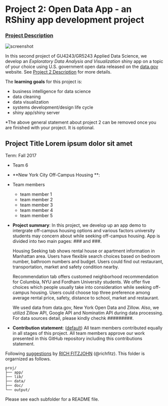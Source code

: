 # Project 2: Open Data App - an RShiny app development project

### [Project Description](doc/project2_desc.md)

![screenshot](doc/screenshot2.png)

In this second project of GU4243/GR5243 Applied Data Science, we develop an *Exploratory Data Analysis and Visualization* shiny app on a topic of your choice using U.S. government open data released on the [data.gov](https://data.gov/) website. See [Project 2 Description](doc/project2_desc.md) for more details.  

The **learning goals** for this project is:

- business intelligence for data science
- data cleaning
- data visualization
- systems development/design life cycle
- shiny app/shiny server

*The above general statement about project 2 can be removed once you are finished with your project. It is optional.

## Project Title Lorem ipsum dolor sit amet
Term: Fall 2017

+ Team 6
+ **New York City Off-Campus Housing **: 
+ Team members
	+ team member 1
	+ team member 2
	+ team member 3
	+ team member 4
	+ team member 5

+ **Project summary**: In this project, we develop up an app demo to intergrate off-campus housing options and various factors university students may concern about while seeking off-campus housing. App is divided into two main pages: ### and ###. 

    Housing Seeking tab shows rental house or apartment information in Manhattan area. Users have flexible search choices based on bedroom number, bathroom numbers and budget. Users could find out restaurant, transportation, market and safety condition nearby.

    Recommendation tab offers customed neighborhood recommendation for Columbia, NYU and Fordham University students. We offer five choices which people usually take into consideration while seeking off-campus housing. Users could choose top three preference among average rental price, safety, distance to school, market and restaurant. 
 
    We used data from data.gov, New York Open Data and Zillow. Also, we utilizd Zillow API, Google API and Nominatim API during data processing. For data sources detail, please kindly chechk #########.
    

+ **Contribution statement**: ([default](doc/a_note_on_contributions.md)) All team members contributed equally in all stages of this project. All team members approve our work presented in this GitHub repository including this contributions statement. 

Following [suggestions](http://nicercode.github.io/blog/2013-04-05-projects/) by [RICH FITZJOHN](http://nicercode.github.io/about/#Team) (@richfitz). This folder is orgarnized as follows.

```
proj/
├── app/
├── lib/
├── data/
├── doc/
└── output/
```

Please see each subfolder for a README file.

